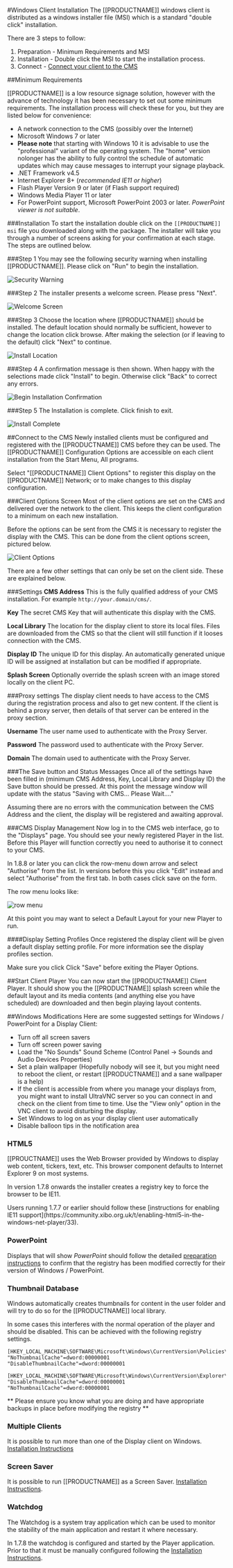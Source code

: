 <!--toc=getting_started-->
#Windows Client Installation
The [[PRODUCTNAME]] windows client is distributed as a windows installer file (MSI) which is a standard "double click" installation.

There are 3 steps to follow:
1. Preparation - Minimum Requirements and MSI
2. Installation - Double click the MSI to start the installation process.
3. Connect - [Connect your client to the CMS](#configuration)



##Minimum Requirements

[[PRODUCTNAME]] is a low resource signage solution, however with the advance of technology it has been necessary to set out some minimum requirements. The installation process will check these for you, but they are listed below for convenience:

- A network connection to the CMS (possibly over the Internet)
- Microsoft Windows 7 or later
- **Please note** that starting with Windows 10 it is advisable to use the "professional" variant of the operating system. The "home" version nolonger has the ability to fully control the schedule of automatic updates which may cause messages to interrupt your signage playback.
- .NET Framework v4.5
- Internet Explorer 8+ (*recommended IE11 or higher*)
- Flash Player Version 9 or later (if Flash support required)
- Windows Media Player 11 or later
- For PowerPoint support, Microsoft PowerPoint 2003 or later. *PowerPoint viewer is not suitable*.




###Installation
To start the installation double click on the `[[PRODUCTNAME]] msi` file you downloaded along with the package. The installer will take you through a number of screens asking for your confirmation at each stage. The steps are outlined below.

###Step 1
You may see the following security warning when installing [[PRODUCTNAME]]. Please click on "Run" to begin the installation.

![Security Warning](img/windows_setup_security.png)

###Step 2
The installer presents a welcome screen. Please press "Next".

![Welcome Screen](img/windows_setup1.png)

###Step 3
Choose the location where [[PRODUCTNAME]] should be installed. The default location should normally be sufficient, however to change the location click browse. After making the selection (or if leaving to the default) click "Next" to continue.

![Install Location](img/windows_setup2.png)

###Step 4
A confirmation message is then shown. When happy with the selections made click "Install" to begin. Otherwise click "Back" to correct any errors.

![Begin Installation Confirmation](img/windows_setup3.png)

###Step 5
The Installation is complete. Click finish to exit.

![Install Complete](img/windows_setup4.png)

<a name="configuration"></a>
##Connect to the CMS
Newly installed clients must be configured and registered with the [[PRODUCTNAME]] CMS before they can be used. The [[PRODUCTNAME]] Configuration Options are accessible on each client installation from the Start Menu, All programs.

Select "[[PRODUCTNAME]] Client Options" to register this display on the [[PRODUCTNAME]] Network; or to make changes to this display configuration.

###Client Options Screen
Most of the client options are set on the CMS and delivered over the network to the client. This keeps the client configuration to a minimum on each new installation.

Before the options can be sent from the CMS it is necessary to register the display with the CMS. This can be done from the client options screen, pictured below. 

![Client Options](img/windows_settings_gen.png)

There are a few other settings that can only be set on the client side. These are explained below.

###Settings
**CMS Address**
This is the fully qualified address of your CMS installation. For example `http://your.domain/cms/`.

**Key**
The secret CMS Key that will authenticate this display with the CMS.

**Local Library**
The location for the display client to store its local files. Files are downloaded from the CMS so that the client will still function if it looses connection with the CMS.

**Display ID**
The unique ID for this display. An automatically generated unique ID will be assigned at installation but can be modified if appropriate.

**Splash Screen**
Optionally override the splash screen with an image stored locally on the client PC.

###Proxy settings
The display client needs to have access to the CMS during the registration process and also to get new content. If the client is behind a proxy server, then details of that server can be entered in the proxy section.

**Username**
The user name used to authenticate with the Proxy Server.

**Password**
The password used to authenticate with the Proxy Server.

**Domain**
The domain used to authenticate with the Proxy Server.

###The Save button and Status Messages
Once all of the settings have been filled in (minimum CMS Address, Key, Local 
Library and Display ID) the Save button should be pressed. At this point the message window will update with the status "Saving with CMS... Please Wait...."

Assuming there are no errors with the communication between the CMS Address and the client, the display will be registered and awaiting approval.



###CMS Display Management
Now log in to the CMS web interface, go to the "Displays" page. You should see your newly registered Player in the list. Before this Player will function correctly you need to authorise it to connect to your CMS.

In 1.8.8 or later you can click the row-menu down arrow and select "Authorise" from the list. In versions before this you click "Edit" instead and select "Authorise" from the first tab. In both cases click save on the form.

The row menu looks like:

![row menu](img/windows_displays_menu.png)

At this point you may want to select a Default Layout for your new Player to run.



####Display Setting Profiles
Once registered the display client will be given a default display setting profile. For more information see the display profiles section.

Make sure you click Click "Save" before exiting the Player Options.



##Start Client Player
You can now start the [[PRODUCTNAME]] Client Player. It should show you the [[PRODUCTNAME]] splash screen while the default layout and its media contents (and anything else you have scheduled) are downloaded and then begin playing layout contents.

##Windows Modifications
Here are some suggested settings for Windows / PowerPoint for a Display Client:

- Turn off all screen savers
- Turn off screen power saving
- Load the "No Sounds" Sound Scheme (Control Panel -> Sounds and Audio Devices Properties)
- Set a plain wallpaper (Hopefully nobody will see it, but you might need to reboot the client, or restart [[PRODUCTNAME]] and a sane wallpaper is a help)
- If the client is accessible from where you manage your displays from, you might want to install UltraVNC server so you can connect in and check on the client from time to time. Use the "View only" option in the VNC client to avoid disturbing the display.
- Set Windows to log on as your display client user automatically
- Disable balloon tips in the notification area

### HTML5
[[PROUCTNAME]] uses the Web Browser provided by Windows to display web content, tickers, text, etc. This browser
component defaults to Internet Explorer 9 on most systems.

In version 1.7.8 onwards the installer creates a registry key to force the browser to be IE11. 

<nonwhite>
Users running 1.7.7 or earlier should follow these [instructions for enabling IE11 support](https://community.xibo.org.uk/t/enabling-html5-in-the-windows-net-player/33).
</nonwhite>

### PowerPoint
Displays that will show _PowerPoint_ should follow the detailed [preparation instructions](media_module_powerpoint.html#machine_preparation)
to confirm that the registry has been modified correctly for their version of Windows / PowerPoint.

### Thumbnail Database

Windows automatically creates thumbnails for content in the user folder and will try to do so for the [[PRODUCTNAME]] 
 local library.

In some cases this interferes with the normal operation of the player and should be disabled. This can be achieved with
the following registry settings.

```
[HKEY_LOCAL_MACHINE\SOFTWARE\Microsoft\Windows\CurrentVersion\Policies\Explorer]
"NoThumbnailCache"=dword:00000001
"DisableThumbnailCache"=dword:00000001

[HKEY_LOCAL_MACHINE\SOFTWARE\Microsoft\Windows\CurrentVersion\Explorer\Advanced]
"DisableThumbnailCache"=dword:00000001
"NoThumbnailCache"=dword:00000001
```

** Please ensure you know what you are doing and have appropriate backups in place before modifying the registry **

### Multiple Clients

It is possible to run more than one of the Display client on Windows. [Installation Instructions](install_windows_client_multiple.html)

### Screen Saver

It is possible to run [[PRODUCTNAME]] as a Screen Saver. [Installation Instructions](install_windows_client_screensaver.html).


### Watchdog

The Watchdog is a system tray application which can be used to monitor the stability of the main application and restart 
it where necessary. 

In 1.7.8 the watchdog is configured and started by the Player application. Prior to that it must be manually configured
following the [Installation Instructions](install_windows_client_watchdog.html).